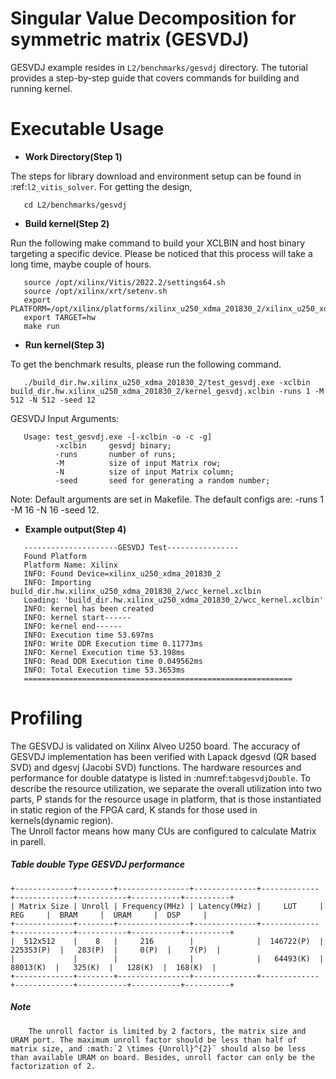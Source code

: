 Singular Value Decomposition for symmetric matrix (GESVDJ)
==========================================================

GESVDJ example resides in ``L2/benchmarks/gesvdj`` directory. The tutorial provides a step-by-step guide that covers commands for building and running kernel.

Executable Usage
================

* **Work Directory(Step 1)**

The steps for library download and environment setup can be found in :ref:`l2_vitis_solver`. For getting the design,

```
   cd L2/benchmarks/gesvdj
```

* **Build kernel(Step 2)**

Run the following make command to build your XCLBIN and host binary targeting a specific device. Please be noticed that this process will take a long time, maybe couple of hours.

```
   source /opt/xilinx/Vitis/2022.2/settings64.sh
   source /opt/xilinx/xrt/setenv.sh
   export PLATFORM=/opt/xilinx/platforms/xilinx_u250_xdma_201830_2/xilinx_u250_xdma_201830_2.xpfm
   export TARGET=hw
   make run 
```

* **Run kernel(Step 3)**

To get the benchmark results, please run the following command.

```
   ./build_dir.hw.xilinx_u250_xdma_201830_2/test_gesvdj.exe -xclbin build_dir.hw.xilinx_u250_xdma_201830_2/kernel_gesvdj.xclbin -runs 1 -M 512 -N 512 -seed 12 
```

GESVDJ Input Arguments:

```
   Usage: test_gesvdj.exe -[-xclbin -o -c -g]
          -xclbin     gesvdj binary;
          -runs       number of runs; 
          -M          size of input Matrix row; 
          -N          size of input Matrix column;
          -seed       seed for generating a random number;
```

Note: Default arguments are set in Makefile. The default configs are: -runs 1 -M 16 -N 16 -seed 12. 

* **Example output(Step 4)** 

  
``` 
   ---------------------GESVDJ Test----------------
   Found Platform
   Platform Name: Xilinx
   INFO: Found Device=xilinx_u250_xdma_201830_2
   INFO: Importing build_dir.hw.xilinx_u250_xdma_201830_2/wcc_kernel.xclbin
   Loading: 'build_dir.hw.xilinx_u250_xdma_201830_2/wcc_kernel.xclbin'
   INFO: kernel has been created
   INFO: kernel start------
   INFO: kernel end------
   INFO: Execution time 53.697ms
   INFO: Write DDR Execution time 0.11773ms
   INFO: Kernel Execution time 53.198ms
   INFO: Read DDR Execution time 0.049562ms
   INFO: Total Execution time 53.3653ms
   ============================================================
```

Profiling 
=========

The GESVDJ is validated on Xilinx Alveo U250 board. 
The accuracy of GESVDJ implementation has been verified with Lapack dgesvd (QR based SVD) and dgesvj (Jacobi SVD) functions. 
The hardware resources and performance for double datatype is listed in :numref:`tabgesvdjDouble`.
To describe the resource utilization, we separate the overall utilization into two parts, P stands for the resource usage in platform, that is those instantiated in static region of the FPGA card, K stands for those used in kernels(dynamic region).  
The Unroll factor means how many CUs are configured to calculate Matrix in parell.


##### Table double Type GESVDJ performance

    +-------------+--------+----------------+--------------+-------------+-------------+-----------+-----------+----------+
    | Matrix Size | Unroll | Frequency(MHz) | Latency(MHz) |     LUT     |     REG     |  BRAM     |  URAM     |  DSP     |
    +-------------+--------+----------------+--------------+-------------+-------------+-----------+-----------+----------+
    |  512x512    |    8   |     216        |              |  146722(P)  |  225353(P)  |   283(P)  |     0(P)  |    7(P)  |
    |             |        |                |              |   64493(K)  |   88013(K)  |   325(K)  |   128(K)  |  168(K)  |
    +-------------+--------+----------------+--------------+-------------+-------------+-----------+-----------+----------+


##### Note
```
    The unroll factor is limited by 2 factors, the matrix size and URAM port. The maximum unroll factor should be less than half of matrix size, and :math:`2 \times {Unroll}^{2}` should also be less than available URAM on board. Besides, unroll factor can only be the factorization of 2.
```

